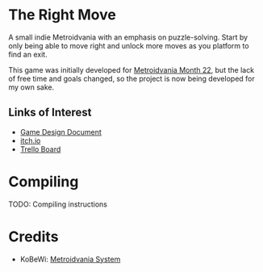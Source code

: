 # The Right Move
A small indie Metroidvania with an emphasis on puzzle-solving. Start by only being able to move right and unlock more moves as you platform to find an exit. 

This game was initially developed for [Metroidvania Month 22](https://itch.io/jam/metroidvania-month-22), but the lack of free time and goals changed, so the project is now being developed for my own sake.
## Links of Interest
- [Game Design Document](https://docs.google.com/document/d/1Bq90fPxe3Zea7hTpchhJ0E2BPEAcVPmOd0kkHts1GWc)
- [itch.io](https://marcuspersson.itch.io/the-right-move)
- [Trello Board](https://trello.com/b/wPGWlphK/the-right-move)
# Compiling
TODO: Compiling instructions
# Credits
- KoBeWi: [Metroidvania System](https://github.com/KoBeWi/Metroidvania-System)
